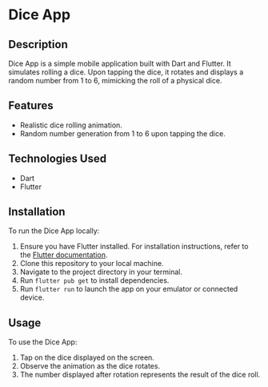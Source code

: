 # Dice App

## Description
Dice App is a simple mobile application built with Dart and Flutter. It simulates rolling a dice. Upon tapping the dice, it rotates and displays a random number from 1 to 6, mimicking the roll of a physical dice.

## Features
- Realistic dice rolling animation.
- Random number generation from 1 to 6 upon tapping the dice.

## Technologies Used
- Dart
- Flutter

## Installation
To run the Dice App locally:
1. Ensure you have Flutter installed. For installation instructions, refer to the [Flutter documentation](https://flutter.dev/docs/get-started/install).
2. Clone this repository to your local machine.
3. Navigate to the project directory in your terminal.
4. Run `flutter pub get` to install dependencies.
5. Run `flutter run` to launch the app on your emulator or connected device.

## Usage
To use the Dice App:
1. Tap on the dice displayed on the screen.
2. Observe the animation as the dice rotates.
3. The number displayed after rotation represents the result of the dice roll.
